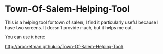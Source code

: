 # Town-Of-Salem-Helping-Tool
This is a helping tool for town of salem, I find it particularly useful because I have two screens. It doesn't provide much, but it helps me out.

You can use it here:

http://arocketman.github.io/Town-Of-Salem-Helping-Tool/
